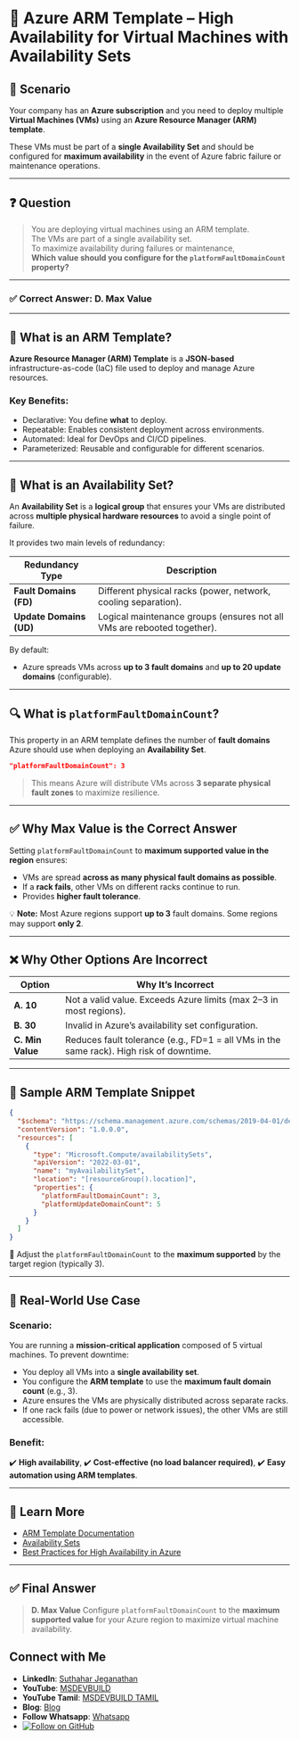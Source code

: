 # 📘 Azure ARM Template – High Availability for Virtual Machines with Availability Sets

## 🧠 Scenario

Your company has an **Azure subscription** and you need to deploy multiple **Virtual Machines (VMs)** using an **Azure Resource Manager (ARM) template**.

These VMs must be part of a **single Availability Set** and should be configured for **maximum availability** in the event of Azure fabric failure or maintenance operations.

---

## ❓ Question

> You are deploying virtual machines using an ARM template.  
> The VMs are part of a single availability set.  
> To maximize availability during failures or maintenance,  
> **Which value should you configure for the `platformFaultDomainCount` property?**

---

### ✅ Correct Answer: **D. Max Value**

---

## 🔧 What is an ARM Template?

**Azure Resource Manager (ARM) Template** is a **JSON-based** infrastructure-as-code (IaC) file used to deploy and manage Azure resources.

### Key Benefits:
- Declarative: You define **what** to deploy.
- Repeatable: Enables consistent deployment across environments.
- Automated: Ideal for DevOps and CI/CD pipelines.
- Parameterized: Reusable and configurable for different scenarios.

---

## 🏢 What is an Availability Set?

An **Availability Set** is a **logical group** that ensures your VMs are distributed across **multiple physical hardware resources** to avoid a single point of failure.

It provides two main levels of redundancy:

| Redundancy Type      | Description                                                                 |
|----------------------|-----------------------------------------------------------------------------|
| **Fault Domains (FD)** | Different physical racks (power, network, cooling separation).               |
| **Update Domains (UD)** | Logical maintenance groups (ensures not all VMs are rebooted together).      |

By default:
- Azure spreads VMs across **up to 3 fault domains** and **up to 20 update domains** (configurable).

---

## 🔍 What is `platformFaultDomainCount`?

This property in an ARM template defines the number of **fault domains** Azure should use when deploying an **Availability Set**.

```json
"platformFaultDomainCount": 3
````

> This means Azure will distribute VMs across **3 separate physical fault zones** to maximize resilience.

---

## ✅ Why Max Value is the Correct Answer

Setting `platformFaultDomainCount` to **maximum supported value in the region** ensures:

* VMs are spread **across as many physical fault domains as possible**.
* If a **rack fails**, other VMs on different racks continue to run.
* Provides **higher fault tolerance**.

💡 **Note:** Most Azure regions support **up to 3** fault domains. Some regions may support **only 2**.

---

## ❌ Why Other Options Are Incorrect

| Option           | Why It’s Incorrect                                                                      |
| ---------------- | --------------------------------------------------------------------------------------- |
| **A. 10**        | Not a valid value. Exceeds Azure limits (max 2–3 in most regions).                      |
| **B. 30**        | Invalid in Azure’s availability set configuration.                                      |
| **C. Min Value** | Reduces fault tolerance (e.g., FD=1 = all VMs in the same rack). High risk of downtime. |

---

## 🧱 Sample ARM Template Snippet

```json
{
  "$schema": "https://schema.management.azure.com/schemas/2019-04-01/deploymentTemplate.json#",
  "contentVersion": "1.0.0.0",
  "resources": [
    {
      "type": "Microsoft.Compute/availabilitySets",
      "apiVersion": "2022-03-01",
      "name": "myAvailabilitySet",
      "location": "[resourceGroup().location]",
      "properties": {
        "platformFaultDomainCount": 3,
        "platformUpdateDomainCount": 5
      }
    }
  ]
}
```

📝 Adjust the `platformFaultDomainCount` to the **maximum supported** by the target region (typically 3).

---

## 💼 Real-World Use Case

### Scenario:

You are running a **mission-critical application** composed of 5 virtual machines. To prevent downtime:

* You deploy all VMs into a **single availability set**.
* You configure the **ARM template** to use the **maximum fault domain count** (e.g., 3).
* Azure ensures the VMs are physically distributed across separate racks.
* If one rack fails (due to power or network issues), the other VMs are still accessible.

### Benefit:

✔️ **High availability**, ✔️ **Cost-effective (no load balancer required)**, ✔️ **Easy automation using ARM templates**.

---

## 📘 Learn More

* [ARM Template Documentation](https://learn.microsoft.com/en-us/azure/azure-resource-manager/templates/overview)
* [Availability Sets](https://learn.microsoft.com/en-us/azure/virtual-machines/availability-set-overview)
* [Best Practices for High Availability in Azure](https://learn.microsoft.com/en-us/azure/architecture/framework/resiliency/compute)

---

## ✅ Final Answer

> **D. Max Value**
> Configure `platformFaultDomainCount` to the **maximum supported value** for your Azure region to maximize virtual machine availability.

 ## Connect with Me
- **LinkedIn**: [Suthahar Jeganathan](https://www.linkedin.com/in/jssuthahar/)
- **YouTube**: [MSDEVBUILD](https://www.youtube.com/@MSDEVBUILD)
- **YouTube Tamil**: [MSDEVBUILD TAMIL](https://www.youtube.com/@MSDEVBUILDTamil)
- **Blog**: [Blog](https://www.msdevbuild.com/)
- **Follow Whatsapp**: [Whatsapp](https://www.whatsapp.com/channel/0029Va5j2rHEFeXcTlUhQB0J)
- [![Follow on GitHub](https://img.shields.io/github/followers/jssuthahar?label=Follow&style=social)](https://github.com/jssuthahar)


